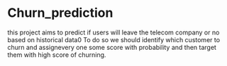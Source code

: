 # Churn_prediction
this project aims to predict if users will leave the telecom company or no based on historical data0 To do so we should identify which customer to churn 
and assignevery one some score with probability and then target them with high score of churning.

